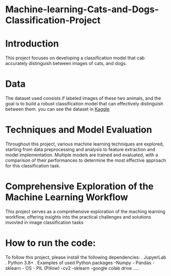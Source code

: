 # Machine-learning-Cats-and-Dogs-Classification-Project
# Introduction
This project focuses on developing a classification model that cab accurately distinguish between images of cats, and dogs. 

# Data
The dataset used consists if labeled images of these two animals, and the goal is to build a robust classification model that can effectively distinguish between them. you can see the dataset in [Kaggle](https://www.kaggle.com/datasets/samuelcortinhas/cats-and-dogs-image-classification?select=train)

# Techniques and Model Evaluation
Throughout this project, various machine learning techniques are explored, starting from data preprocessing and analysis to feature extraction and model implementation. Multiple models are trained and evaluated, with a comparison of their performances to determine the most effective approach for this classification task.

# Comprehensive Exploration of the Machine Learning Workflow
This project serves as a comprehensive exploration of the maching learning workflow, offering insights into the practical challenges and solutions invovled in image classification tasks

# How to run the code:
To follow this project, please install the following dependencies:
  . JupyerLab
  . Python 3.8+
  . Examples of used Python packages
    -Numpy
    - Pandas
    - sklearn
    - OS
    - PIL (Pillow)
    -cv2 
    -sklearn
    -google colab drive
    .....

